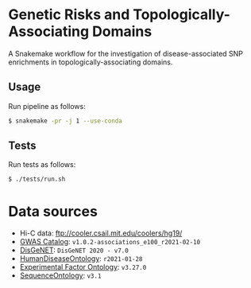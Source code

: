 # Genetic Risks and Topologically-Associating Domains

A Snakemake workflow for the investigation of disease-associated SNP enrichments in topologically-associating domains.


## Usage

Run pipeline as follows:
```bash
$ snakemake -pr -j 1 --use-conda
```


## Tests

Run tests as follows:
```bash
$ ./tests/run.sh
```


# Data sources

* Hi-C data: ftp://cooler.csail.mit.edu/coolers/hg19/
* [GWAS Catalog](https://www.ebi.ac.uk/gwas/home): `v1.0.2-associations_e100_r2021-02-10`
* [DisGeNET](https://www.disgenet.org/): `DisGeNET 2020 - v7.0`
* [HumanDiseaseOntology](https://disease-ontology.org/): `r2021-01-28`
* [Experimental Factor Ontology](https://www.ebi.ac.uk/efo/): `v3.27.0`
* [SequenceOntology](http://www.sequenceontology.org/): `v3.1`
